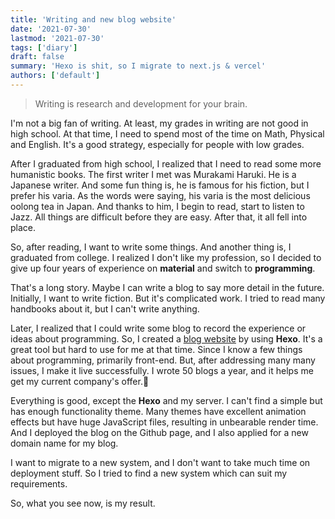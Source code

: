 ```yaml
---
title: 'Writing and new blog website'
date: '2021-07-30'
lastmod: '2021-07-30'
tags: ['diary']
draft: false
summary: 'Hexo is shit, so I migrate to next.js & vercel'
authors: ['default']
---
```


> Writing is research and development for your brain.

I'm not a big fan of writing.
At least, my grades in writing are not good in high school. At that time, I need to spend most of the time on Math, Physical and English. It's a good strategy, especially for people with low grades.

After I graduated from high school, I realized that I need to read some more humanistic books.
The first writer I met was Murakami Haruki. He is a Japanese writer.
And some fun thing is, he is famous for his fiction, but I prefer his varia. As the words were saying, his varia is the most delicious oolong tea in Japan. And thanks to him, I begin to read, start to listen to Jazz.
All things are difficult before they are easy. After that, it all fell into place.

So, after reading, I want to write some things. And another thing is, I graduated from college. I realized I don't like my profession, so I decided to give up four years of experience on **material** and switch to **programming**.

That's a long story. Maybe I can write a blog to say more detail in the future.
Initially, I want to write fiction. But it's complicated work. I tried to read many handbooks about it, but I can't write anything.

Later, I realized that I could write some blog to record the experience or ideas about programming. So, I created a [blog website](https://www.bebopser.com/) by using **Hexo**. It's a great tool but hard to use for me at that time.
Since I know a few things about programming, primarily front-end.
But, after addressing many many issues, I make it live successfully. I wrote 50 blogs a year, and it helps me get my current company's offer.👏

Everything is good, except the **Hexo** and my server.
I can't find a simple but has enough functionality theme. Many themes have excellent animation effects but have huge JavaScript files, resulting in unbearable render time.
And I deployed the blog on the Github page, and I also applied for a new domain name for my blog.

I want to migrate to a new system, and I don't want to take much time on deployment stuff. So I tried to find a new system which can suit my requirements.

So, what you see now, is my result.
